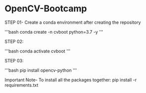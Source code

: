 # OpenCV-Bootcamp

STEP 01- Create a conda environment after creating the repository

'''bash
conda create -n cvboot python=3.7 -y
'''

STEP 02:

'''bash
conda activate cvboot
'''

STEP 03:

'''bash
pip install opencv-python
'''

Important Note- To install all the packages together:
pip install -r requirements.txt